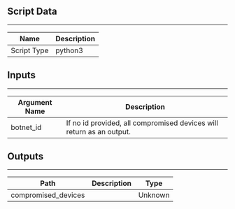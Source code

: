 

## Script Data

---

| **Name** | **Description** |
| --- | --- |
| Script Type | python3 |

## Inputs

---

| **Argument Name** | **Description** |
| --- | --- |
| botnet_id | If no id provided, all compromised devices will return as an output. |

## Outputs

---

| **Path** | **Description** | **Type** |
| --- | --- | --- |
| compromised_devices |  | Unknown |

